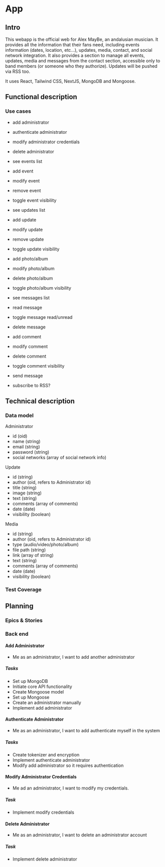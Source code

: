 # App

## Intro

This webapp is the official web for Alex MayBe, an andalusian musician. It provides all the information that their fans need, including events information (dates, location, etc...), updates, media, contact, and social network integration. It also provides a section to manage all events, updates, media and messages from the contact section, accessible only to band members (or someone who they authorize). Updates will be pushed via RSS too.

It uses React, Tailwind CSS, NextJS, MongoDB and Mongoose.

## Functional description

### Use cases

- add administrator
- authenticate administrator
- modify administrator credentials
- delete administrator
- see events list
- add event
- modify event
- remove event
- toggle event visibility
- see updates list
- add update
- modify update
- remove update
- toggle update visibility
- add photo/album
- modify photo/album
- delete photo/album
- toggle photo/album visibility
- see messages list
- read message
- toggle message read/unread
- delete message
- add comment
- modify comment
- delete comment
- toggle comment visibility

- send message
- subscribe to RSS?

## Technical description

### Data model

Administrator
- id (oid)
- name (string)
- email (string)
- password (string)
- social networks (array of social network info) 

Update
- id (string)
- author (oid, refers to Administrator id)
- title (string)
- image (string)
- text (string)
- comments (array of comments)
- date (date)
- visibility (boolean)

Media
- id (string)
- author (oid, refers to Administrator id)
- type (audio/video/photo/album)
- file path (string)
- link (array of string)
- text (string)
- comments (array of comments)
- date (date)
- visibility (boolean)

### Test Coverage



## Planning

### Epics & Stories

### Back end

#### Add Administrator

- Me as an administrator, I want to add another administrator

##### Tasks

- Set up MongoDB
- Initiate core API functionality
- Create Mongoose model
- Set up Mongoose
- Create an administrator manually
- Implement add administrator

#### Authenticate Administrator

- Me as an administrator, I want to add authenticate myself in the system

##### Tasks

- Create tokenizer and encryption
- Implement authenticate administrator
- Modify add administrator so it requires authentication

#### Modify Administrator Credentials

- Me ad an administrator, I want to modify my credentials.

##### Task

- Implement modify credentials

#### Delete Administrator

- Me as an administrator, I want to delete an administrator account

##### Task

- Implement delete administrator